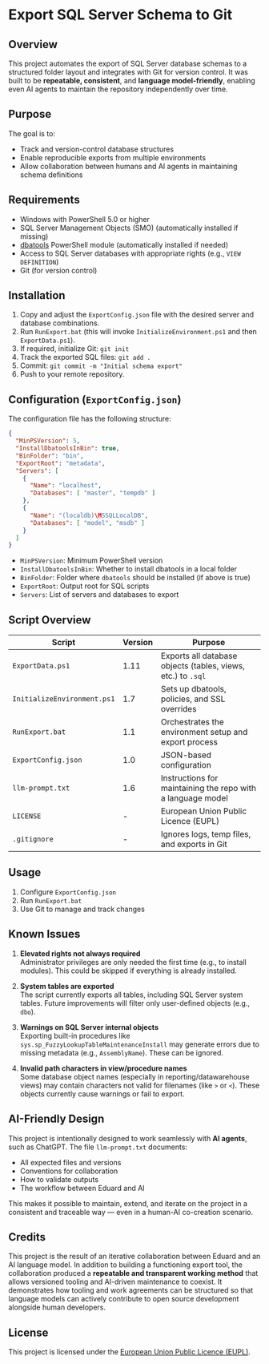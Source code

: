 # Export SQL Server Schema to Git

## Overview

This project automates the export of SQL Server database schemas to a structured folder layout and integrates with Git for version control. It was built to be **repeatable, consistent**, and **language model-friendly**, enabling even AI agents to maintain the repository independently over time.

## Purpose

The goal is to:

- Track and version-control database structures
- Enable reproducible exports from multiple environments
- Allow collaboration between humans and AI agents in maintaining schema definitions

## Requirements

- Windows with PowerShell 5.0 or higher  
- SQL Server Management Objects (SMO) (automatically installed if missing)  
- [dbatools](https://dbatools.io/) PowerShell module (automatically installed if needed)  
- Access to SQL Server databases with appropriate rights (e.g., `VIEW DEFINITION`)  
- Git (for version control)

## Installation

1. Copy and adjust the `ExportConfig.json` file with the desired server and database combinations.
2. Run `RunExport.bat` (this will invoke `InitializeEnvironment.ps1` and then `ExportData.ps1`).  
3. If required, initialize Git: `git init`  
4. Track the exported SQL files: `git add .`  
5. Commit: `git commit -m "Initial schema export"`  
6. Push to your remote repository.

## Configuration (`ExportConfig.json`)

The configuration file has the following structure:

```json
{
  "MinPSVersion": 5,
  "InstallDbatoolsInBin": true,
  "BinFolder": "bin",
  "ExportRoot": "metadata",
  "Servers": [
    {
      "Name": "localhost",
      "Databases": [ "master", "tempdb" ]
    },
    {
      "Name": "(localdb)\MSSQLLocalDB",
      "Databases": [ "model", "msdb" ]
    }
  ]
}
```

- `MinPSVersion`: Minimum PowerShell version  
- `InstallDbatoolsInBin`: Whether to install dbatools in a local folder  
- `BinFolder`: Folder where `dbatools` should be installed (if above is true)  
- `ExportRoot`: Output root for SQL scripts  
- `Servers`: List of servers and databases to export

## Script Overview

| Script                    | Version | Purpose                                                      |
|---------------------------|---------|--------------------------------------------------------------|
| `ExportData.ps1`          | 1.11    | Exports all database objects (tables, views, etc.) to `.sql` |
| `InitializeEnvironment.ps1` | 1.7    | Sets up dbatools, policies, and SSL overrides                |
| `RunExport.bat`           | 1.1     | Orchestrates the environment setup and export process        |
| `ExportConfig.json`       | 1.0     | JSON-based configuration                                     |
| `llm-prompt.txt`          | 1.6     | Instructions for maintaining the repo with a language model  |
| `LICENSE`                 | -       | European Union Public Licence (EUPL)                         |
| `.gitignore`              | -       | Ignores logs, temp files, and exports in Git                 |

## Usage

1. Configure `ExportConfig.json`
2. Run `RunExport.bat`
3. Use Git to manage and track changes

## Known Issues

1. **Elevated rights not always required**  
   Administrator privileges are only needed the first time (e.g., to install modules). This could be skipped if everything is already installed.

2. **System tables are exported**  
   The script currently exports all tables, including SQL Server system tables. Future improvements will filter only user-defined objects (e.g., `dbo`).

3. **Warnings on SQL Server internal objects**  
   Exporting built-in procedures like `sys.sp_FuzzyLookupTableMaintenanceInstall` may generate errors due to missing metadata (e.g., `AssemblyName`). These can be ignored.

4. **Invalid path characters in view/procedure names**  
   Some database object names (especially in reporting/datawarehouse views) may contain characters not valid for filenames (like `>` or `<`). These objects currently cause warnings or fail to export.

## AI-Friendly Design

This project is intentionally designed to work seamlessly with **AI agents**, such as ChatGPT. The file `llm-prompt.txt` documents:

- All expected files and versions  
- Conventions for collaboration  
- How to validate outputs  
- The workflow between Eduard and AI  

This makes it possible to maintain, extend, and iterate on the project in a consistent and traceable way — even in a human-AI co-creation scenario.

## Credits

This project is the result of an iterative collaboration between Eduard and an AI language model. In addition to building a functioning export tool, the collaboration produced a **repeatable and transparent working method** that allows versioned tooling and AI-driven maintenance to coexist. It demonstrates how tooling and work agreements can be structured so that language models can actively contribute to open source development alongside human developers.

## License

This project is licensed under the [European Union Public Licence (EUPL)](https://joinup.ec.europa.eu/collection/eupl/eupl-text-eupl-12).
